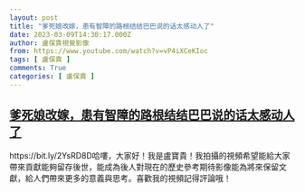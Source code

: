 ```yaml
---
layout: post
title: "爹死娘改嫁，患有智障的路根结结巴巴说的话太感动人了"
date: 2023-03-09T14:30:17.000Z
author: 盧保貴視覺影像
from: https://www.youtube.com/watch?v=vP4iXCeKIoc
tags: [ 盧保貴 ]
comments: True
categories: [ 盧保貴 ]
---
```

<!--1678372217000-->
[爹死娘改嫁，患有智障的路根结结巴巴说的话太感动人了](https://www.youtube.com/watch?v=vP4iXCeKIoc)
------

<div>
https://bit.ly/2YsRD8D哈嘍，大家好！我是盧寶貴！我拍攝的視頻希望能給大家帶來貢獻能夠留存後世，能成為後人對現在的歷史參考期待影像能為將來保留文獻，給人們帶來更多的意義與思考。喜歡我的視頻記得評論哦！
</div>

